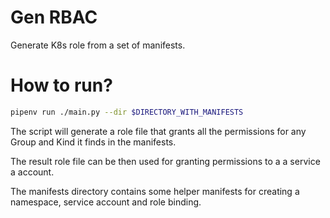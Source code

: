 # Gen RBAC

Generate K8s role from a set of manifests.

# How to run?

```bash
pipenv run ./main.py --dir $DIRECTORY_WITH_MANIFESTS
```

The script will generate a role file that grants
all the permissions for any Group and Kind it finds
in the manifests.

The result role file can be then used for granting
permissions to a a service a account.

The manifests directory contains some helper
manifests for creating a namespace, service account and role binding.
